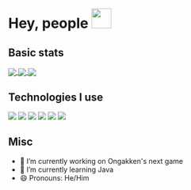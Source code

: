 # Hey, people <img src="https://github.com/simonSlamka/simonSlamka/blob/e4078e05fdffa14677c1554b6b1591345330ddf7/hand.gif" width="40px">

## Basic stats

<a href="https://ongakken.com/">
  <img align="center" src="https://github-readme-stats.vercel.app/api?username=simonSlamka&theme=chartreuse-dark&show_icons=true" />
</a>

<a href="https://ongakken.com/">
  <img align="center" src="https://github-readme-stats.vercel.app/api/top-langs/?username=simonSlamka&theme=chartreuse-dark&count_private=true&hide=html,tex,matlab,dataweave&layout=compact" />
</a>

<a href="https://github.com/simonSlamka/adlerka-poznamky">
  <img align="center" src="https://github-readme-stats.vercel.app/api/pin/?username=simonSlamka&theme=chartreuse-dark&repo=adlerka-poznamky" />
</a>

## Technologies I use

![](https://img.shields.io/badge/OS-Linux-informational?style=flat&color=0000ff)
![](https://img.shields.io/badge/Lang-C++-informational?style=flat&color=0000ff)
![](https://img.shields.io/badge/Lang-Java-informational?style=flat&color=0000ff)
![](https://img.shields.io/badge/IDE-Visual%20Studio-informational?style=flat&color=0000ff)
![](https://img.shields.io/badge/Shell-zsh-informational?style=flat&color=0000ff)
![](https://img.shields.io/badge/Cloud-linode-informational?style=flat&color=0000ff)
![]()
![]()

## Misc

- 🔭 I’m currently working on Ongakken's next game
- 🌱 I’m currently learning Java
- 😄 Pronouns: He/Him
